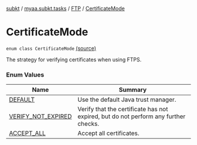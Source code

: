 [subkt](../../../index.md) / [myaa.subkt.tasks](../../index.md) / [FTP](../index.md) / [CertificateMode](./index.md)

# CertificateMode

`enum class CertificateMode` [(source)](https://github.com/Myaamori/SubKt/blob/0.1.7/src/main/kotlin/myaa/subkt/tasks/tasks.kt#L1710)

The strategy for verifying certificates when using FTPS.

### Enum Values

| Name | Summary |
|---|---|
| [DEFAULT](-d-e-f-a-u-l-t.md) | Use the default Java trust manager. |
| [VERIFY_NOT_EXPIRED](-v-e-r-i-f-y_-n-o-t_-e-x-p-i-r-e-d.md) | Verify that the certificate has not expired, but do not perform any further checks. |
| [ACCEPT_ALL](-a-c-c-e-p-t_-a-l-l.md) | Accept all certificates. |
